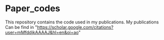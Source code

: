 # Paper_codes
This repository contains the code used in my publications.
My publications Can be find in "https://scholar.google.com/citations?user=mMfddjkAAAAJ&hl=en&oi=ao"
